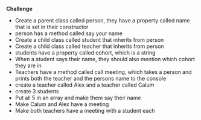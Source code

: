 **Challenge**
- Create a parent class called person, they have a property called name that is set in their constructor
- person has a method called say your name
- Create a child class called student that inherits from person
- Create a child class called teacher that inherits from person
- students have a property called cohort, which is a string
- When a student says their name, they should also mention which cohort they are in
- Teachers have a method called call meeting, which takes a person and prints both the teacher and the persons name to the console
- create a teacher called Alex and a teacher called Calum
- create 3 students
- Put all 5 in an array and make them say their name
- Make Calum and Alex have a meeting
- Make both teachers have a meeting with a student each
